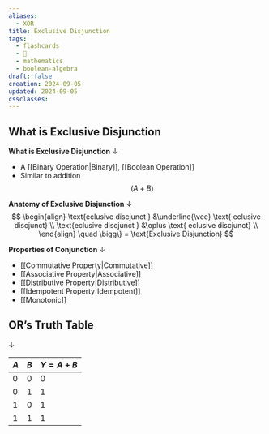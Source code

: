 ```yaml
---
aliases:
  - XOR
title: Exclusive Disjunction
tags:
  - flashcards
  - 🌱
  - mathematics
  - boolean-algebra
draft: false
creation: 2024-09-05
updated: 2024-09-05
cssclasses: 
---
```


## What is Exclusive Disjunction

**What is Exclusive Disjunction**
↓
- A [[Binary Operation|Binary]],  [[Boolean Operation]]
- Similar to addition
$$(A+B)$$
<!--SR:!2025-01-15,56,310-->

**Anatomy of Exclusive Disjunction**
↓
$$
\begin{align}
\text{eclusive discjunct } &\underline{\vee} \text{ eclusive discjunct} \\
\text{eclusive discjunct } &\oplus \text{ eclusive discjunct} \\
\end{align}
\quad \bigg\} = \text{Exclusive Disjunction}
$$
<!--SR:!2025-01-01,16,296-->

**Properties of Conjunction**
↓
- [[Commutative Property|Commutative]]
- [[Associative Property|Associative]]
- [[Distributive Property|Distributive]]
- [[Idempotent Property|Idempotent]]
- [[Monotonic]]
<!--SR:!2025-01-01,16,296-->


## OR’s Truth Table
↓
<!--SR:!2024-12-30,14,296-->

| $A$ | $B$ | $Y=A+B$ |
| --- | --- | ------- |
| $0$ | $0$ | $0$     |
| $0$ | $1$ | $1$     |
| $1$ | $0$ | $1$     |
| 1   | 1   | $1$     |
